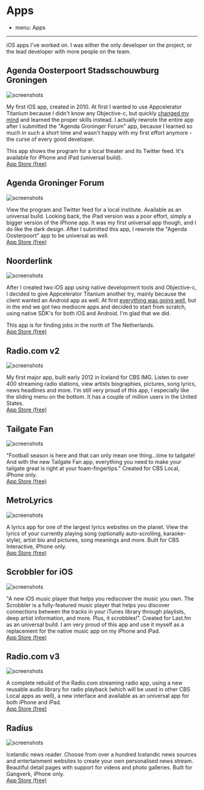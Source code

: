 # Apps
- menu: Apps
---------------------

iOS apps I've worked on. I was either the only developer on the project, or the lead developer with more people on the team.

## Agenda Oosterpoort Stadsschouwburg Groningen
![screenshots](oosterpoort.jpg)

My first iOS app, created in 2010. At first I wanted to use Appcelerator Titanium because I didn't know any Objective-c, but quickly [changed my mind](/articles/2010/04/21/getting-started-iphone-app-development/) and learned the proper skills instead. I actually rewrote the entire app after I submitted the "Agenda Groninger Forum" app, because I learned so much in such a short time and wasn't happy with my first effort anymore - the curse of every good developer.

This app shows the program for a local theater and its Twitter feed. It's available for iPhone and iPad (universal build).  
[App Store (free)](https://itunes.apple.com/nl/app/agenda-oosterpoort-stadsschouwburg/id380925903?l=en&mt=8)

## Agenda Groninger Forum
![screenshots](forum.jpg)

View the program and Twitter feed for a local institute. Available as an universal build. Looking back, the iPad version was a poor effort, simply a bigger version of the iPhone app. It was my first universal app though, and I do like the dark design. After I submitted this app, I rewrote the "Agenda Oosterpoort" app to be universal as well.  
[App Store (free)](https://itunes.apple.com/nl/app/agenda-groninger-forum/id392906111?l=en&mt=8)

## Noorderlink
![screenshots](noorderlink.jpg)

After I created two iOS app using native development tools and Objective-c, I decided to give Appcelerator Titanium another try, mainly because the client wanted an Android app as well. At first [everything was going well](/articles/2010/11/09/once-again-i-turn-appcelerator/), but in the end we got two mediocre apps and decided to start from scratch, using native SDK's for both iOS and Android. I'm glad that we did.

This app is for finding jobs in the north of The Netherlands.  
[App Store (free)](https://itunes.apple.com/nl/app/noorderlink-vacatures-noord/id408836712?l=en&mt=8)

## Radio.com v2
![screenshots](radio2.jpg)

My first major app, built early 2012 in Iceland for CBS IMG. Listen to over 400 streaming radio stations, view artists biographies, pictures, song lyrics, news headlines and more. I'm still very proud of this app, I especially like the sliding menu on the bottom. It has a couple of million users in the United States.  
[App Store (free)](http://itunes.apple.com/us/app/radio-com-for-iphone/id323701765?mt=8)

## Tailgate Fan
![screenshots](tailgate.jpg)

"Football season is here and that can only mean one thing...time to tailgate! And with the new Tailgate Fan app, everything you need to make your tailgate great is right at your foam-fingertips." Created for CBS Local, iPhone only.  
[App Store (free)](http://itunes.apple.com/us/app/tailgate-fan-mobile-companion/id462599724?mt=8)

## MetroLyrics
![screenshots](metrolyrics.jpg)

A lyrics app for one of the largest lyrics websites on the planet. View the lyrics of your currently playing song (optionally auto-scrolling, karaoke-style), artist bio and pictures, song meanings and more. Built for CBS Interactive, iPhone only.  
[App Store (free)](https://itunes.apple.com/app/metrolyrics/id547825550)

## Scrobbler for iOS
![screenshots](scrobbler.jpg)

"A new iOS music player that helps you rediscover the music you own. The Scrobbler is a fully-featured music player that helps you discover connections between the tracks in your iTunes library through playlists, deep artist information, and more. Plus, it scrobbles!". Created for Last.fm as an universal build. I am very proud of this app and use it myself as a replacement for the native music app on my iPhone and iPad.      
[App Store (free)](https://itunes.apple.com/app/scrobbler-for-ios/id585235199?Is=1&mt=8)

## Radio.com v3
![screenshots](radio3.jpg)

A complete rebuild of the Radio.com streaming radio app, using a new reusable audio library for radio playback (which will be used in other CBS Local apps as well), a new interface and available as an universal app for both iPhone and iPad.  
[App Store (free)](https://itunes.apple.com/app/radio-com-for-iphone/id323701765)

## Radíus
![screenshots](radius.jpg)

Icelandic news reader. Choose from over a hundred Icelandic news sources and entertainment websites to create your own personalised news stream. Beautiful detail pages with support for videos and photo galleries. Built for Gangverk, iPhone only.    
[App Store (free)](https://itunes.apple.com/app/radius/id677152055)